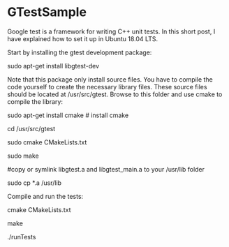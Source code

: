 # GTestSample

Google test is a framework for writing C++ unit tests. In this short post, I have explained how to set it up in Ubuntu 18.04 LTS.

Start by installing the gtest development package:

sudo apt-get install libgtest-dev

Note that this package only install source files. You have to compile the code yourself to create the necessary library files. These source files should be located at /usr/src/gtest. Browse to this folder and use cmake to compile the library:

sudo apt-get install cmake # install cmake

cd /usr/src/gtest

sudo cmake CMakeLists.txt

sudo make

 
#copy or symlink libgtest.a and libgtest_main.a to your /usr/lib folder

sudo cp *.a /usr/lib



Compile and run the tests: 

cmake CMakeLists.txt

make

./runTests
